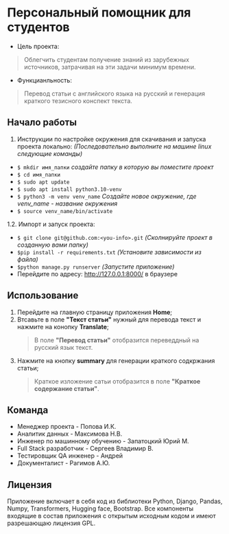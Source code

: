 # Персональный помощник для студентов
- Цель проекта:
> Облегчить студентам получение знаний из зарубежных источников, затрачивая на эти задачи минимум  времени.

- Функцианльность:
> Перевод статьи с английского языка на русский и генерация краткого тезисного конспект текста. 

## Начало работы
1. Инструкции по настройке окружения для скачивания и запуска проекта локально:
   *(Последовательно выполните на машине linux  следующие команды)*
- `$ mkdir имя_папки`  *создайте папку в которую вы поместите проект*
- `$ cd имя_папки`
- `$ sudo apt update`
- `$ sudo apt install python3.10-venv`
- `$ python3 -m venv venv_name` *Создайте новое окружение, где venv_name - название окружения*
- `$ source venv_name/bin/activate`
  
1.2. Импорт и запуск  проекта:
- `$ git clone git@github.com:<you-info>.git` *(Сколнируйте проект в созданную вами папку)*
- `$pip install -r requirements.txt` *(Установите зависимости из файла)*
- `$python manage.py runserver` *(Запустите приложение)*
- Перейдите по адресу:  http://127.0.0.1:8000/ в браузере

## Использование
1. Перейдите на главную страницу приложения **Home**;
2. Втсавьте в поле **"Текст статьи"** нужный для перевода текст и нажмите на конопку **Translate**;
   > В поле **"Перевод статьи"** отобразится переведдный на русский язык текст.
3. Нажмите на кнопку **summary** для генерации краткого содкржания статьи;
   > Краткое изложение сатьи отобразится в поле **"Краткое содержание статьи"**.

## Команда
- Менеджер проекта - Попова И.К.
- Аналитик данных - Максимова Н.В.
- Инженер по машинному обучению - Запатоцкий Юрий М.
- Full Stack разработчик - Сергеев Владимир В.
- Тестировщик QA инженер - Андрей
- Документалист - Рагимов А.Ю.

## Лицензия
Приложение включает в себя код из библиотеки Python, Django, Pandas, Numpy, Transformers, Hugging face, Bootstrap.
Все компоненты входящие в состав приложения с открытым исходным кодом и имеют разрешающаю лицензия GPL.
